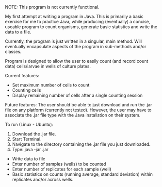 NOTE: This program is not currently functional.

My first attempt at writing a program in Java.  This is primarily a basic exercise for me to practice Java, while producing (eventually) a concise, useable program to count organisms, generate basic statistics and write the data to a file.




Currently, the program is just written in a singular, main method.  Will eventually encapsulate aspects of the program in sub-methods and/or classes.

Program is designed to allow the user to easily count (and record count data) cells/larvae in wells of
culture plates.

Current features:
- Set maximum number of cells to count
- Counting cells
- Display remaining number of cells after a single counting session

Future features:
The user should be able to just download and run the .jar file on any platform (currently not tested).  However, the user may have to associate the .jar file type with the Java installation on their system.

To run (Linux - Ubuntu):
1. Download the .jar file.
2. Start Terminal.
3. Navigate to the directory containing the .jar file you just downloaded.
4. Type: java -jar <filename>.jar

- Write data to file
- Enter number of samples (wells) to be counted
- Enter number of replicates for each sample (well)
- Basic statistics on counts (running average, standard deviation) within replicates and/or across wells.

